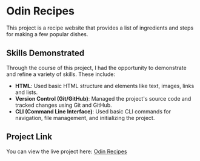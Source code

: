 # Odin Recipes

This project is a recipe website that provides a list of ingredients and steps for making a few popular dishes.

## Skills Demonstrated

Through the course of this project, I had the opportunity to demonstrate and refine a variety of skills. These include:
- **HTML**: Used basic HTML structure and elements like text, images, links and lists.
- **Version Control (Git/GitHub)**: Managed the project's source code and tracked changes using Git and GitHub.
- **CLI (Command Line Interface)**: Used basic CLI commands for navigation, file management, and initializing the project.

## Project Link

You can view the live project here: [Odin Recipes](https://haziqrozaidi.github.io/odin-recipes/)
